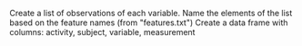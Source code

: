 Create a list of observations of each variable.
Name the elements of the list based on the feature names (from "features.txt")
Create a data frame with columns: activity, subject, variable, measurement